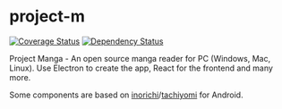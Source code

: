 # project-m
[![Coverage Status](https://coveralls.io/repos/github/na-ji/project-m/badge.svg?branch=master)](https://coveralls.io/github/na-ji/project-m?branch=master) [![Dependency Status](https://gemnasium.com/badges/github.com/na-ji/project-m.svg)](https://gemnasium.com/github.com/na-ji/project-m)

Project Manga - An open source manga reader for PC (Windows, Mac, Linux). Use Electron to create the app, React for the frontend and many more.

Some components are based on [inorichi](https://github.com/inorichi)/[tachiyomi](https://github.com/inorichi/tachiyomi) for Android.
